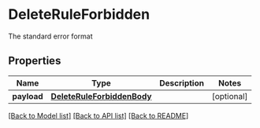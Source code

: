 # DeleteRuleForbidden

The standard error format
## Properties
Name | Type | Description | Notes
------------ | ------------- | ------------- | -------------
**payload** | [**DeleteRuleForbiddenBody**](DeleteRuleForbiddenBody.md) |  | [optional] 

[[Back to Model list]](../README.md#documentation-for-models) [[Back to API list]](../README.md#documentation-for-api-endpoints) [[Back to README]](../README.md)


